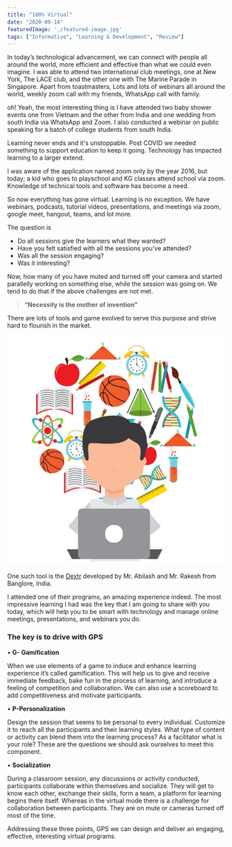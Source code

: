 ```yaml
---
title: "100% Virtual"
date: "2020-09-14"
featuredImage: './featured-image.jpg'
tags: ["Informative", "Learning & Development", "Review"]
---
```

In today’s technological advancement, we can connect with people all around the world, more efficient and effective than what we could even imagine. I was able to attend two international club meetings, one at New York, The LACE club, and the other one with The Marine Parade in Singapore. Apart from toastmasters, Lots and lots of webinars all around the world, weekly zoom call with my friends, WhatsApp call with family.

oh! Yeah, the most interesting thing is I have attended two baby shower events one from Vietnam and the other from India and one wedding from south India via WhatsApp and Zoom. I also conducted a webinar on public speaking for a batch of college students from south India.

Learning never ends and it's unstoppable. Post COVID we needed something to support education to keep it going. Technology has impacted learning to a larger extend.

I was aware of the application named zoom only by the year 2016, but today; a kid who goes to playschool and KG classes attend school via zoom. Knowledge of technical tools and software has become a need.

So now everything has gone virtual. Learning is no exception. We have webinars, podcasts, tutorial videos, presentations, and meetings via zoom, google meet, hangout, teams, and lot more.

The question is

- Do all sessions give the learners what they wanted?
- Have you felt satisfied with all the sessions you’ve attended?
- Was all the session engaging?
- Was it interesting?

Now, how many of you have muted and turned off your camera and started parallelly working on something else, while the session was going on. We tend to do that if the above challenges are not met.

> **“Necessity is the mother of invention”**

There are lots of tools and game evolved to serve this purpose and strive hard to flourish in the market.

![](./1.jpg)

One such tool is the [Dextr](https://dextr.io/) developed by Mr. Abilash and Mr. Rakesh from Banglore, India.

I attended one of their programs, an amazing experience indeed. The most impressive learning I had was the key that I am going to share with you today, which will help you to be smart with technology and manage online meetings, presentations, and webinars you do.

### The key is to drive with GPS

• **G- Gamification**

When we use elements of a game to induce and enhance learning experience it’s called gamification. This will help us to give and receive immediate feedback, bake fun in the process of learning, and introduce a feeling of competition and collaboration. We can also use a scoreboard to add competitiveness and motivate participants.

• **P-Personalization**

Design the session that seems to be personal to every individual. Customize it to reach all the participants and their learning styles. What type of content or activity can blend them into the learning process? As a facilitator what is your role? These are the questions we should ask ourselves to meet this component.

• **Socialization**

During a classroom session, any discussions or activity conducted, participants collaborate within themselves and socialize. They will get to know each other, exchange their skills, form a team, a platform for learning begins there itself. Whereas in the virtual mode there is a challenge for collaboration between participants. They are on mute or cameras turned off most of the time.

Addressing these three points, GPS we can design and deliver an engaging, effective, interesting virtual programs.